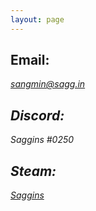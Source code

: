 ```yaml
---
layout: page
---
```


## Email:
<i class="fa fa-envelope" aria-hidden="true"> [sangmin@sagg.in](mailto:sangmin@sagg.in)

## Discord:
<i class="fab fa-discord" aria-hidden="true"></i> Saggins #0250

## Steam:
<i class="fab fa-steam-square" aria-hidden="true"></i> [Saggins](https://steamcommunity.com/id/sagginsz)